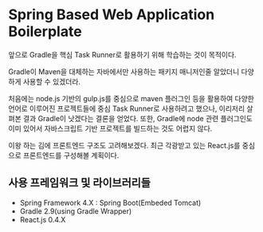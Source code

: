 # Spring Based Web Application Boilerplate
앞으로 Gradle을 핵심 Task Runner로 활용하기 위해 학습하는 것이 목적이다.

Gradle이 Maven을 대체하는 자바에서만 사용하는 패키지 매니저인줄 알았더니 다양하게 사용할 수 있겠더라.

처음에는 node.js 기반의 gulp.js를 중심으로 maven 플러그인 등을 활용하여 다양한 언어로 이루어진 프로젝트들에 중심 Task Runner로 사용하려고 했으나, 이리저리 살펴본 결과 Gradle이 낫겠다는 결론을 얻었다. 또한, Gradle에 node 관련 플러그인도 이미 있어서 자바스크립트 기반 프로젝트를 빌드하는 것도 어렵지 않다.

이왕 하는 김에 프론트엔드 구조도 고려해보겠다. 최근 각광받고 있는 React.js를 중심으로 프론트엔드를 구성해볼 계획이다. 

## 사용 프레임워크 및 라이브러리들
- Spring Framework 4.X : Spring Boot(Embeded Tomcat)
- Gradle 2.9(using Gradle Wrapper)
- React.js 0.4.X



